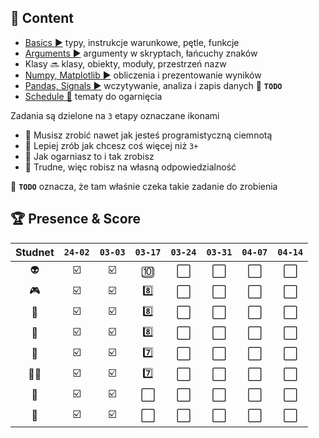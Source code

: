 ## 📒 Content

- [Basics ▶️](./basics.md) typy, instrukcje warunkowe, pętle, funkcje
- [Arguments ▶️](./args.md) argumenty w skryptach, łańcuchy znaków
- Klasy 🔜 klasy, obiekty, moduły, przestrzeń nazw
- [Numpy, Matplotlib ▶️](./np.md) obliczenia i prezentowanie wyników
- [Pandas, Signals ▶️](./np.md) wczytywanie, analiza i zapis danych 📌 **`TODO`**
- [Schedule 📑](./todo.md) tematy do ogarnięcia

Zadania są dzielone na `3` etapy oznaczane ikonami

- 🥉 Musisz zrobić nawet jak jesteś programistyczną ciemnotą
- 🥈 Lepiej zrób jak chcesz coś więcej niż `3+`
- 🥇 Jak ogarniasz to i tak zrobisz
- 🏅 Trudne, więc robisz na własną odpowiedzialność

📌 **`TODO`** oznacza, że tam właśnie czeka takie zadanie do zrobienia

## 🏆 Presence & Score

| Studnet | `24-02` | `03-03` | `03-17` | `03-24` | `03-31` | `04-07` | `04-14` |
| :-----: | :-----: | :-----: | :-----: | :-----: | :-----: | :-----: | :-----: |
|   👽    |   ☑️    |   ☑️    |   🔟    |   ⬜️   |   ⬜️   |   ⬜️   |   ⬜️   |
|   🎮    |   ☑️    |   ☑️    |   8️⃣    |   ⬜️   |   ⬜️   |   ⬜️   |   ⬜️   |
|   👹    |   ☑️    |   ☑️    |   8️⃣    |   ⬜️   |   ⬜️   |   ⬜️   |   ⬜️   |
|   🥸    |   ☑️    |   ☑️    |   8️⃣    |   ⬜️   |   ⬜️   |   ⬜️   |   ⬜️   |
|   💅    |   ☑️    |   ☑️    |   7️⃣    |   ⬜️   |   ⬜️   |   ⬜️   |   ⬜️   |
|   🥷🏻    |   ☑️    |   ☑️    |   7️⃣    |   ⬜️   |   ⬜️   |   ⬜️   |   ⬜️   |
|   🤒    |   ☑️    |   ☑️    |   ⬜️   |   ⬜️   |   ⬜️   |   ⬜️   |   ⬜️   |
|   🤮    |   ☑️    |   ☑️    |   ⬜️   |   ⬜️   |   ⬜️   |   ⬜️   |   ⬜️   |
